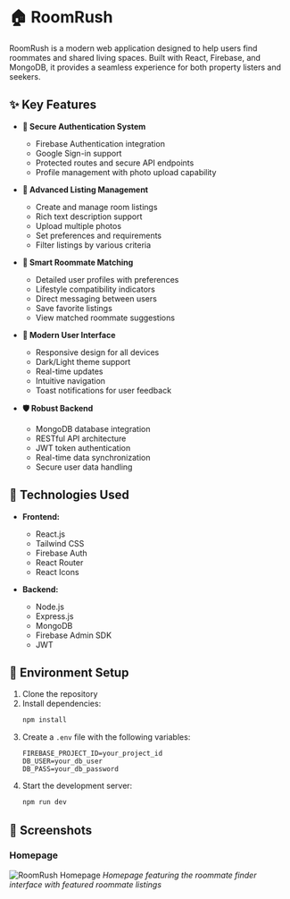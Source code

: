 # 🏠 RoomRush

RoomRush is a modern web application designed to help users find roommates and shared living spaces. Built with React, Firebase, and MongoDB, it provides a seamless experience for both property listers and seekers.

## ✨ Key Features

- **🔐 Secure Authentication System**
  - Firebase Authentication integration
  - Google Sign-in support
  - Protected routes and secure API endpoints
  - Profile management with photo upload capability

- **📝 Advanced Listing Management**
  - Create and manage room listings
  - Rich text description support
  - Upload multiple photos
  - Set preferences and requirements
  - Filter listings by various criteria

- **👥 Smart Roommate Matching**
  - Detailed user profiles with preferences
  - Lifestyle compatibility indicators
  - Direct messaging between users
  - Save favorite listings
  - View matched roommate suggestions

- **💫 Modern User Interface**
  - Responsive design for all devices
  - Dark/Light theme support
  - Real-time updates
  - Intuitive navigation
  - Toast notifications for user feedback

- **🛡️ Robust Backend**
  - MongoDB database integration
  - RESTful API architecture
  - JWT token authentication
  - Real-time data synchronization
  - Secure user data handling

## 🚀 Technologies Used

- **Frontend:**
  - React.js
  - Tailwind CSS
  - Firebase Auth
  - React Router
  - React Icons

- **Backend:**
  - Node.js
  - Express.js
  - MongoDB
  - Firebase Admin SDK
  - JWT

## 🔧 Environment Setup

1. Clone the repository
2. Install dependencies:
   ```bash
   npm install
   ```
3. Create a `.env` file with the following variables:
   ```env
   FIREBASE_PROJECT_ID=your_project_id
   DB_USER=your_db_user
   DB_PASS=your_db_password
   ```
4. Start the development server:
   ```bash
   npm run dev
   ```

## 📱 Screenshots

### Homepage
![RoomRush Homepage](./src/assets/screenshots/homepage.png)
*Homepage featuring the roommate finder interface with featured roommate listings*



